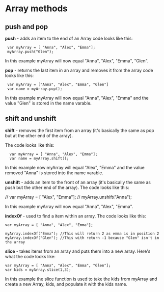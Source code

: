 # Array methods

## push and pop

**push** - adds an item to the end of an Array
code looks like this:

     var myArray = [ "Anna", "Alex", "Emma"];
     myArray.push("Glen");

In this example myArray will now equal "Anna", "Alex", "Emma", "Glen".

**pop** - returns the last item in an array and removes it from the array
code looks like this:

     var myArray = ["Anna", "Alex", "Emma", "Glen"]
     var name = myArray.pop();

In this example myArray will now equal "Anna", "Alex", "Emma" and the value "Glen" is stored in the name varable.

## shift and unshift

**shift** - removes the first item from an array (it's basically the same as pop but at the other end of the array).

The code looks like this:

      var myArray = [ "Anna", "Alex", "Emma"];
      var name = myArray.shift();

In this example now myArray will equal "Alex", "Emma" and the value removed "Anna" is stored into the name varable.

**unshift** - adds an item to the front of an array (it's basically the same as push but the other end of the array).
The code looks like this:

//       var myArray = [ "Alex", "Emma"];
//       myArray.unshift("Anna");

In this example myArray will now equal "Anna", "Alex", "Emma".

**indexOf** - used to find a item within an array. The code looks like this:

    var myArray = [ "Anna", "Alex", "Emma"];

    myArray.indexOf("Emma"); //This will return 2 as emma is in position 2
    myArray.indexOf("Glen"); //This with return -1 because "Glen" isn't in the array

**slice** - takes items from an array and puts them into a new array. Here's what the code looks like:

    var myArray = [ "Anna", "Alex", "Emma", "Glen"];
    var kids = myArray.slice(1,3);

In this example the slice function is used to take the kids from myArray and create a new Array, kids, and populate it with the kids name.